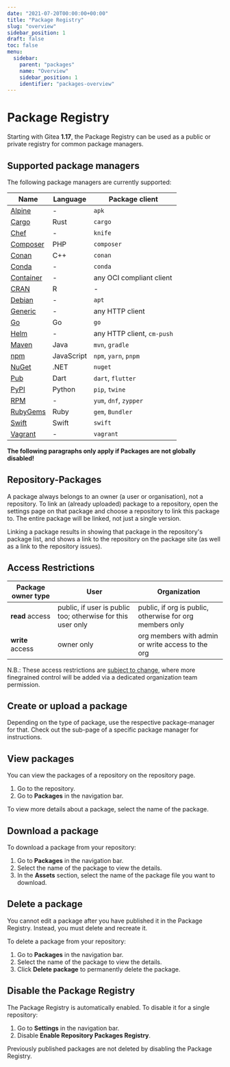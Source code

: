 ```yaml
---
date: "2021-07-20T00:00:00+00:00"
title: "Package Registry"
slug: "overview"
sidebar_position: 1
draft: false
toc: false
menu:
  sidebar:
    parent: "packages"
    name: "Overview"
    sidebar_position: 1
    identifier: "packages-overview"
---
```


# Package Registry

Starting with Gitea **1.17**, the Package Registry can be used as a public or private registry for common package managers.



## Supported package managers

The following package managers are currently supported:

| Name | Language | Package client |
| ---- | -------- | -------------- |
| [Alpine](usage/packages/alpine.md) | - | `apk` |
| [Cargo](usage/packages/cargo.md) | Rust | `cargo` |
| [Chef](usage/packages/chef.md) | - | `knife` |
| [Composer](usage/packages/composer.md) | PHP | `composer` |
| [Conan](usage/packages/conan.md) | C++ | `conan` |
| [Conda](usage/packages/conda.md) | - | `conda` |
| [Container](usage/packages/container.md) | - | any OCI compliant client |
| [CRAN](usage/packages/cran.md) | R | - |
| [Debian](usage/packages/debian.md) | - | `apt` |
| [Generic](usage/packages/generic.md) | - | any HTTP client |
| [Go](usage/packages/go.md) | Go | `go` |
| [Helm](usage/packages/helm.md) | - | any HTTP client, `cm-push` |
| [Maven](usage/packages/maven.md) | Java | `mvn`, `gradle` |
| [npm](usage/packages/npm.md) | JavaScript | `npm`, `yarn`, `pnpm` |
| [NuGet](usage/packages/nuget.md) | .NET | `nuget` |
| [Pub](usage/packages/pub.md) | Dart | `dart`, `flutter` |
| [PyPI](usage/packages/pypi.md) | Python | `pip`, `twine` |
| [RPM](usage/packages/rpm.md) | - | `yum`, `dnf`, `zypper` |
| [RubyGems](usage/packages/rubygems.md) | Ruby | `gem`, `Bundler` |
| [Swift](usage/packages/rubygems.md) | Swift | `swift` |
| [Vagrant](usage/packages/vagrant.md) | - | `vagrant` |

**The following paragraphs only apply if Packages are not globally disabled!**

## Repository-Packages

A package always belongs to an owner (a user or organisation), not a repository.
To link an (already uploaded) package to a repository, open the settings page
on that package and choose a repository to link this package to.
The entire package will be linked, not just a single version.

Linking a package results in showing that package in the repository's package list,
and shows a link to the repository on the package site (as well as a link to the repository issues).

## Access Restrictions

| Package owner type | User | Organization |
|--------------------|------|--------------|
| **read** access    | public, if user is public too; otherwise for this user only | public, if org is public, otherwise for org members only |
| **write** access   | owner only | org members with admin or write access to the org |

N.B.: These access restrictions are [subject to change](https://github.com/go-gitea/gitea/issues/19270), where more finegrained control will be added via a dedicated organization team permission.

## Create or upload a package

Depending on the type of package, use the respective package-manager for that. Check out the sub-page of a specific package manager for instructions.

## View packages

You can view the packages of a repository on the repository page.

1. Go to the repository.
1. Go to **Packages** in the navigation bar.

To view more details about a package, select the name of the package.

## Download a package

To download a package from your repository:

1. Go to **Packages** in the navigation bar.
1. Select the name of the package to view the details.
1. In the **Assets** section, select the name of the package file you want to download.

## Delete a package

You cannot edit a package after you have published it in the Package Registry. Instead, you
must delete and recreate it.

To delete a package from your repository:

1. Go to **Packages** in the navigation bar.
1. Select the name of the package to view the details.
1. Click **Delete package** to permanently delete the package.

## Disable the Package Registry

The Package Registry is automatically enabled. To disable it for a single repository:

1. Go to **Settings** in the navigation bar.
1. Disable **Enable Repository Packages Registry**.

Previously published packages are not deleted by disabling the Package Registry.
